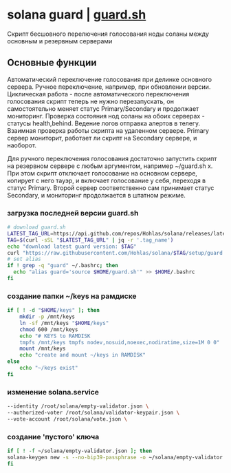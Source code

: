 # solana guard | [guard.sh](https://github.com/Hohlas/solana/blob/main/setup/guard.sh)
Скрипт бесшовного перелючения голосования ноды соланы между основным и резервным серверами
## Основные функции
Автоматический переключение голосования при делинке основного сервера.
Ручное переключение, например, при обновлении версии.
Циклическая работа - после автоматического переключения голосования скрипт теперь не нужно перезапускать, он самостоятельно меняет статус Primary/Secondary и продолжает мониторинг.
Проверка состояния нод соланы на обоих серверах - статусы health,behind. Ведение логов отправка алертов в телегу.
Взаимная проверка работы скрипта на удаленном сервере. Primary сервер мониторит, работает ли скрипт на Secondary сервере, и наоборот. 

Для ручного переключения голосования достаточно запустить скрипт на резервном сервере с любым аргументом, например ~/guard.sh x. При этом скрипт отключает голосование на основном сервере, копирует с него тауэр, и включает голосование у себя, переходя в статус Primary. Второй сервер соответственно сам принимает статус Secondary, и мониторинг продолжается в штатном режиме.

### загрузка последней версии guard.sh
```bash
# download guard.sh
LATEST_TAG_URL=https://api.github.com/repos/Hohlas/solana/releases/latest
TAG=$(curl -sSL "$LATEST_TAG_URL" | jq -r '.tag_name')
echo "download latest guard version: $TAG"
curl "https://raw.githubusercontent.com/Hohlas/solana/$TAG/setup/guard.sh" > $HOME/guard.sh
# set alias
if ! grep -q "guard" ~/.bashrc; then
  echo "alias guard='source $HOME/guard.sh'" >> $HOME/.bashrc
fi
```

### создание папки ~/keys на рамдиске
```bash
if [ ! -d "$HOME/keys" ]; then
    mkdir -p /mnt/keys
    ln -sf /mnt/keys "$HOME/keys"
    chmod 600 /mnt/keys 
	echo "# KEYS to RAMDISK 
	tmpfs /mnt/keys tmpfs nodev,nosuid,noexec,nodiratime,size=1M 0 0" | sudo tee -a /etc/fstab
	mount /mnt/keys
	echo "create and mount ~/keys in RAMDISK"
else
    echo "~/keys exist"
fi
```
### изменение solana.service
```bash
--identity /root/solana/empty-validator.json \
--authorized-voter /root/solana/validator-keypair.json \
--vote-account /root/solana/vote.json \
```

### создание 'пустого' ключа
```bash
if [ ! -f ~/solana/empty-validator.json ]; then 
solana-keygen new -s --no-bip39-passphrase -o ~/solana/empty-validator.json
fi
```
